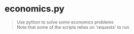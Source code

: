# economics.py
> Use python to solve some economics problems <br>
> Note that some of the scripts relies on 'requests' to run
